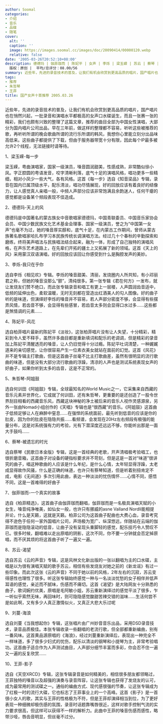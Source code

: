 ```yaml
---
author: Soomal
categories:
- 介绍
- 音乐
- 品碟
- 随笔
cover:
  alt: ''
  caption: ''
  image: https://images.soomal.cc/images/doc/20090414/00000120.webp
  relative: false
date: '2005-03-26T20:52:10+08:00'
description: 德德玛 | 伽菲珈而 | 陈妃平 | 女声 | 李烁 | 梁玉嵘 | 苏云 | 蔡琴 | 刘蔓 | 源自：www.soomal.com |
  版权：原创 |  平均/总评分：08.00/56
summary: 近些年，先进的录音技术的普及，让我们有机会欣赏到更高品质的唱片，国产唱片也在悄然兴起，一批录音和演唱水平都极高的女声口水碟诞生，而且一张赛一张的精彩，我们也颇有兴致的整理了这篇文章，推荐的曲目全部为中国女性演唱，大部分为国内唱片公司出品，早在三年前，做这样的整理都不容易，听听这些被推荐的歌，再听听所谓的晚会歌曲所谓的流行乐所谓的韩风，我想你心里能立刻分出品味高低来
tags:
- 推荐
- 朱哲琴
- 王菲
title: 国产女声十首推荐 2005.03.26
---
```


近些年，先进的录音技术的普及，让我们有机会欣赏到更高品质的唱片，国产唱片也在悄然兴起，一批录音和演唱水平都极高的女声口水碟诞生，而且一张赛一张的精彩，我们也颇有兴致的整理了这篇文章，推荐的曲目全部为中国女性演唱，大部分为国内唱片公司出品，早在三年前，做这样的整理都不容易，听听这些被推荐的歌，再听听所谓的晚会歌曲所谓的流行乐所谓的韩风，我想你心里能立刻分出品味高低来。这些曲子都提供了下载，但由于服务器带宽十分有限，因此每个IP最多被允许2个线程，无法链接时请等待。

1、梁玉嵘-每一步

梁玉嵘，粤曲演唱家，国家一级演员，嗓音圆润甜美，性感成熟，非常酷似徐小凤。字正腔圆的粤语发音，咬字清晰利落，底气十足的演唱风格，唱功更多一些精细，相对小凤少一些大气，各有风格。这首《每一步》选自《知音梁品》专辑，录音在国内已属顶级水平，配乐清淡，唱功尽情展现，好的回放应该有着良好的结像力，让人感觉真人亲唱一般，中频人声部分应该非常饱满且余韵迷人，任何干瘪的感觉都是设备某个频段表现不佳造成。

2、德德玛-天上的风

德德玛是中国著名的蒙古族女中音歌唱家德德玛，中国青联委员、中国音乐家协会会员、中国少数民族文化艺术基金会理事、国家一级演员，誉之为“中国第一女声”也毫不为过，她的嗓音厚实醇和，底气十足，在内蒙古工作期间，曾师从蒙古族著名歌唱家哈扎布学习本民族传统长调演唱方法。经过几十个春秋的辛勤探索和磨练，终将美声唱法与民族唱法结合起来，融为一体，形成了自己独特的演唱风格，在声乐艺术道路上，在先辈们开拓的疆土上又拓展了新的领域。这首《天上的风》采用蒙汉双语演唱，好的回放应该回让你感受到什么是胸腔发声的美妙。

3、李烁-我只在乎你

选自李烁《相见欢》专辑。李烁的嗓音甜美、清丽，发烧圈内人所共知，有小邓丽君之称，但她的嗓音没那么“颤”，清纯很多。第一张专辑《君在何方》一发布，就让发烧友们赞不绝口，而此张专辑录音和唱工有更上一层楼，人声圆润齿音适中，低频的延伸出色，柔软温暖，无时无刻都在营造出红酒美人的勾人图像。好的曲子听的是味道，但演绎好李烁的嗓音并不容易，若人声部分密度不够，会显得有些摆弄风情，若齿音不够，会显得有些感冒，若齿音太多则会显得口水过多……这些都是煞情调的元素……

4、陈妃平-风花

选自柏菲唱片最新的陈妃平《淡妆》，这张柏菲唱片没有让人失望，十分精彩，精彩到令人爱不释手，虽然许多曲目都是重新填词和配乐的老调调，但是精彩的录音加上陈妃平清醒透亮的嗓音，让人仍旧觉得十分过瘾。陈妃平吐词清楚，一种娓娓道来的亲切感觉，让你很容易产生一位素衣美女就站在面前的幻觉。这首《风花》并不是专辑主打歌曲，但是这首曲子丝毫不比主打歌曲差，虽然有很明显的流行歌曲的味道，但是没有大部分流行歌曲的浮躁，清凉的人声也是测试系统表现女声的好曲子，如果你听到太多的齿音，这是不正常的。

5、朱哲琴-阿姐鼓

选自何训田《阿姐鼓》专辑，全球最知名的World Music之一，它采集来自西藏的音乐元素并世界化，它成就了何训田，还有朱哲琴，更重要的是还创造了一股令世界刮目相看的西藏音乐风，西藏这块神秘的净土被后来的音乐人视作灵感源泉，另外一张由Nomad小组创作的《天唱》专辑也是“很西藏”的音乐。《阿姐鼓》这首曲子低频足够让人在麻醉中窒息……在强悍的系统面前，最先听到低音的应该是你的肚皮，因为你的肚皮在隐隐共振……看频谱，会发现在20Hz左右频段有极强的能量分布，这是对系统强有力的考验，光有下潜深度还远远不够，你能听出那是一面大手鼓吗……

6、蔡琴-被遗忘的时光

选自蔡琴《民歌日本金版》专辑，这是一首经典的老歌，开声清唱极考验唱工，也很折磨音箱，这首曲子对设备的硬指标要求并不苛刻，但是这是一首对“味道”很讲究的曲子，唱这种歌曲的人应该是什么年纪，是什么心情，太年轻显得浮躁，太老成显得故作风骚，什么是正确的味道，也许只有蔡琴知道，但是听着别扭肯定不成，电影《无间道》多次引用此曲，表达一种淡淡的忧伤情怀……心情不同，感悟不同，这是一首难得的好曲子

7、伽菲珈而-一个真实的故事

选自《柏菲精选》，这首曲子由伽菲珈而翻唱，伽菲珈而是一名极具演唱天赋的小女生，嗓音纯净唯美，如仙女一般，也许只有挪威的asne Valland Nordli能相提并论，什么是天籁，这就是天籁。柏菲公司为这首曲子配曲也大费心血，录音考究得不逊色于任何一家外国唱片公司，声场极为宽广、纵深悠远，伴随站在云端的伽菲珈而是隐隐滚动的低音，让曲子没有呈现头重脚轻的感觉，配乐技巧令人赞叹不已。很多时候，翻唱难以走出原唱的阴影，这次不同，你不要一分钟就会否定掉原唱，而不厌其烦的将这首曲子听了一遍又一遍。

8、苏云-渴望

选自苏云《云的声音》专辑，这是风林文化新出版的一张以翻唱为主的口水碟，主唱是以为很有演唱天赋的歌手苏云，相信有些发烧友对她之前的《新龙谣》有过一些印象。而此次这张《云的声音》不同于她以前的风格，2年左右的沉寂，苏云变得感性也理性了很多。听这张专辑始终感觉一种与一名淡淡忧愁的女子相伴并低声耳语的感觉，亲近而不腻味，伤感而不痛切。这首《渴望》是大陆网友十分熟悉的曲子，歌词婉约优美，原唱是毛阿敏小姐，苏云重新演绎过的感觉平淡了很多，乍一听似乎索然无味，再回味时，则可隐隐感觉酸甜苦辣交错的滋味……生活何尝不是如此啊，又有多少人真正激情似火，又真正大悲大乐过呢

9、刘蔓-海浪

选自刘蔓《当我想起你》专辑，这张唱片由广州妙音音乐出品，采用DSD录音技术，录音品质极佳。本张专辑收录一些翻唱的老流行歌，但全部都重新编曲，别有一番风味。这首黄品源原唱的《海浪》，经过刘蔓重新演绎后，表现出一种完全不一样味道，多了很多少妇式的忧伤，配乐以清淡的钢琴和小提琴为主，非常考验唱功。这首曲子适合作为人声测试曲目，人声部分细节丰富而多彩，你会忍不住一遍又一遍的反复欣赏……

10、王菲-影子

选自《天空XRCD》专辑，这张专辑录音是如何精美的，相信很多朋友都领略过，王菲独特的嗓音以及超强的演奏与录音阵容，让这张专辑也获得了发烧友的认可，成为最常用的测试碟之一。通俗的编曲方式、现代感很强的节奏，让这张专辑成为了红极一时的流行大碟，它也标志了王菲事业上的一个高峰。这首《影子》是一首很小女人的歌，其实与王菲的性格极为不符，但是王菲却演绎相当到位，为了更好表现一种细微却极伤感的氛围，录音时话题靠嘴唇很近，这样对歌手控制气流的实力要求很高，但这样可以获得不一样的解析力。此曲中王菲的嗓音伤感而感性，略带沙哑，唇齿音明显，但丝毫不过分。